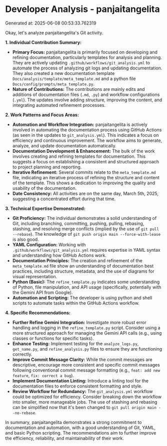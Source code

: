 # Developer Analysis - panjaitangelita
Generated at: 2025-06-08 00:53:33.762319

Okay, let's analyze panjaitangelita's Git activity.

**1. Individual Contribution Summary:**

*   **Primary Focus:**  panjaitangelita is primarily focused on developing and refining documentation, particularly templates for analysis and planning. They are actively updating `.github/workflows/git_analysis.yml` to automate the process of analyzing git logs and updating documentation. They also created a new documentation template `Docs/analysis/template/meta_template.md` and a python file `Docs/config/prompts/meta_template.py`.
*   **Nature of Contributions:**  The contributions are mainly edits and additions of documentation files (`.md`, `.py`) and workflow configurations (`.yml`). The updates involve adding structure, improving the content, and integrating automated refinement processes.

**2. Work Patterns and Focus Areas:**

*   **Automation and Workflow Integration:** panjaitangelita is actively involved in automating the documentation process using GitHub Actions (as seen in the updates to `git_analysis.yml`). This indicates a focus on efficiency and continuous improvement. The workflow aims to generate, analyze, and update documentation automatically.
*   **Documentation Development & Enhancement:**  The bulk of the work involves creating and refining templates for documentation. This suggests a focus on establishing a consistent and structured approach to project planning and reporting.
*   **Iterative Refinement:**  Several commits relate to the `meta_template.md` file, indicating an iterative process of refining the structure and content of the template. This shows a dedication to improving the quality and usability of the documentation.
*   **Date Consistency:** All activities are on the same day, March 5th, 2025, suggesting a concentrated effort during that time.

**3. Technical Expertise Demonstrated:**

*   **Git Proficiency:**  The individual demonstrates a solid understanding of Git, including branching, committing, pushing, pulling, rebasing, stashing, and resolving merge conflicts (implied by the use of `git pull --rebase`). The knowledge of `git push origin main --force-with-lease` is also good.
*   **YAML Configuration:**  Working with `.github/workflows/git_analysis.yml` requires expertise in YAML syntax and understanding how GitHub Actions work.
*   **Documentation Principles:**  The creation and refinement of the `meta_template.md` file show an understanding of documentation best practices, including structure, metadata, and the use of diagrams for visual representation.
*   **Python (Basic):** The `refine_template.py` indicates some understanding of Python, file manipulation, and API usage (specifically, potentially with the Gemini API from Google).
*   **Automation and Scripting:** The developer is using python and shell scripts to automate tasks within the GitHub Actions workflow.

**4. Specific Recommendations:**

*   **Further Refine Gemini Integration:** Investigate more robust error handling and logging in the `refine_template.py` script. Consider using a more structured approach for managing the Gemini API calls (e.g., using classes or functions for specific tasks).
*   **Enhance Testing:** Implement testing for the `analyze_logs.py`, `get_name.py`, and `refine_analysis.py` files to ensure they are functioning correctly.
*   **Improve Commit Message Clarity:** While the commit messages are descriptive, encourage more consistent and specific commit messages following conventional commit message formatting (e.g., `feat: add new feature`, `fix: correct a bug`).
*   **Implement Documentation Linting:** Introduce a linting tool for the documentation files to enforce consistent formatting and style.
*   **Review Workflow for Redundancy:** The `git_analysis.yml` workflow could be optimized for efficiency.  Consider breaking down the workflow into smaller, more manageable jobs.  The use of stashing and rebasing can be simplified now that it's been changed to `git pull origin main --no-rebase`.

In summary, panjaitangelita demonstrates a strong commitment to documentation and automation, with a good understanding of Git, YAML, and basic Python scripting. The recommendations aim to further improve the efficiency, reliability, and maintainability of their work.
